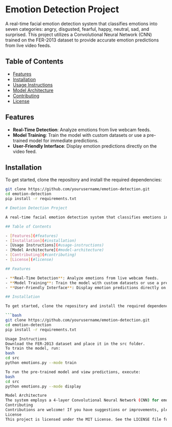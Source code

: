 # Emotion Detection Project

A real-time facial emotion detection system that classifies emotions into seven categories: angry, disgusted, fearful, happy, neutral, sad, and surprised. This project utilizes a Convolutional Neural Network (CNN) trained on the FER-2013 dataset to provide accurate emotion predictions from live video feeds.

## Table of Contents

- [Features](#features)
- [Installation](#installation)
- [Usage Instructions](#usage-instructions)
- [Model Architecture](#model-architecture)
- [Contributing](#contributing)
- [License](#license)

## Features

- **Real-Time Detection**: Analyze emotions from live webcam feeds.
- **Model Training**: Train the model with custom datasets or use a pre-trained model for immediate predictions.
- **User-Friendly Interface**: Display emotion predictions directly on the video feed.

## Installation

To get started, clone the repository and install the required dependencies:

```bash
git clone https://github.com/yourusername/emotion-detection.git
cd emotion-detection
pip install -r requirements.txt

# Emotion Detection Project

A real-time facial emotion detection system that classifies emotions into seven categories: angry, disgusted, fearful, happy, neutral, sad, and surprised. This project utilizes a Convolutional Neural Network (CNN) trained on the FER-2013 dataset to provide accurate emotion predictions from live video feeds.

## Table of Contents

- [Features](#features)
- [Installation](#installation)
- [Usage Instructions](#usage-instructions)
- [Model Architecture](#model-architecture)
- [Contributing](#contributing)
- [License](#license)

## Features

- **Real-Time Detection**: Analyze emotions from live webcam feeds.
- **Model Training**: Train the model with custom datasets or use a pre-trained model for immediate predictions.
- **User-Friendly Interface**: Display emotion predictions directly on the video feed.

## Installation

To get started, clone the repository and install the required dependencies:

```bash
git clone https://github.com/yourusername/emotion-detection.git
cd emotion-detection
pip install -r requirements.txt

Usage Instructions
Download the FER-2013 dataset and place it in the src folder.
To train the model, run:
bash
cd src
python emotions.py --mode train

To run the pre-trained model and view predictions, execute:
bash
cd src
python emotions.py --mode display

Model Architecture
The system employs a 4-layer Convolutional Neural Network (CNN) for emotion classification. Face detection is performed using Haar Cascade, resizing detected faces to 48x48 pixels for input into the CNN. The network outputs softmax scores for each emotion class.
Contributing
Contributions are welcome! If you have suggestions or improvements, please create a pull request or open an issue.
License
This project is licensed under the MIT License. See the LICENSE file for details.
